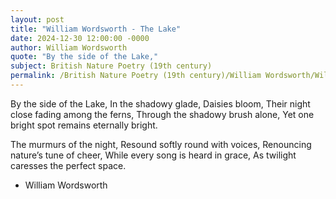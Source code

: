 ```yaml
---
layout: post
title: "William Wordsworth - The Lake"
date: 2024-12-30 12:00:00 -0000
author: William Wordsworth
quote: "By the side of the Lake,"
subject: British Nature Poetry (19th century)
permalink: /British Nature Poetry (19th century)/William Wordsworth/William Wordsworth - The Lake
---
```


By the side of the Lake,
In the shadowy glade,
Daisies bloom,
Their night close fading among the ferns,
Through the shadowy brush alone,
Yet one bright spot remains eternally bright.

The murmurs of the night,
Resound softly round with voices,
Renouncing nature’s tune of cheer,
While every song is heard in grace,
As twilight caresses the perfect space.


- William Wordsworth
